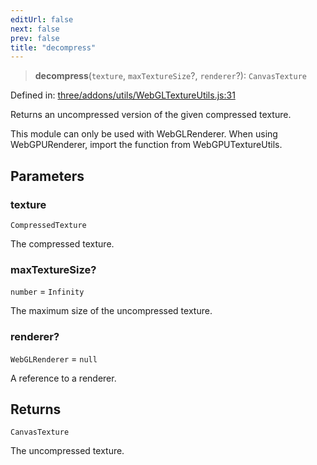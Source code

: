 ```yaml
---
editUrl: false
next: false
prev: false
title: "decompress"
---
```


> **decompress**(`texture`, `maxTextureSize`?, `renderer`?): `CanvasTexture`

Defined in: [three/addons/utils/WebGLTextureUtils.js:31](https://github.com/DefinitelyMaybe/three-i18n/blob/fa57b79433d1c349ffb23a78727299c8d4190136/three/addons/utils/WebGLTextureUtils.js#L31)

Returns an uncompressed version of the given compressed texture.

This module can only be used with WebGLRenderer. When using WebGPURenderer,
import the function from WebGPUTextureUtils.

## Parameters

### texture

`CompressedTexture`

The compressed texture.

### maxTextureSize?

`number` = `Infinity`

The maximum size of the uncompressed texture.

### renderer?

`WebGLRenderer` = `null`

A reference to a renderer.

## Returns

`CanvasTexture`

The uncompressed texture.
